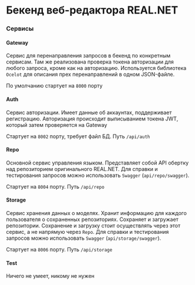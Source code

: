 # Бекенд веб-редактора REAL.NET

### Сервисы

#### Gateway

Сервис для перенаправления запросов в бекенд по конкретным сервисам. Там же реализована проверка токена авторизации для любого запроса, кроме как на авторизацию. Используется библиотека `Ocelot` для описания прех перенаправлений в одном JSON-файле.

По умолчанию стартует на `8000` порту

#### Auth

Сервис авторизации. Имеет данные об аккаунтах, поддерживает регистрацию. Авторизация происходит выписыванием токена JWT, который затем проверяется на Gateway

Стартует на `8002` порту, требует файл БД. Путь `/api/auth`


#### Repo

Основной сервис управления языком. Представляет собой API обертку над репозиторием оригинального REAL.NET. 
Для справки и тестирования запросов можно использовать `Swagger` (`api/repo/swagger`).

Стартует на `8004` порту. Путь `/api/repo`


#### Storage

Сервис хранения данных о моделях. Хранит информацию для каждого пользователя о сохраненных репозиториях. Сохраняет и загружает репозитории. 
Сохранение и загрузку стоит осуществлять через этот сервис, а не напрямую через `Repo`.
Для справки и тестирования запросов можно использовать `Swagger` (`api/storage/swagger`).

Стартует на `8006` порту. Путь `/api/storage`


#### Test 

Ничего не умеет, никому не нужен

